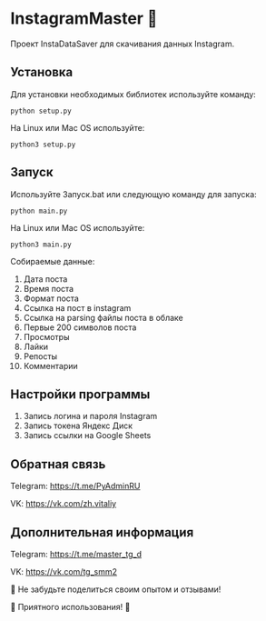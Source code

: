 # InstagramMaster 🚀
Проект InstaDataSaver для скачивания данных Instagram.

## Установка
Для установки необходимых библиотек используйте команду:

```python setup.py```

На Linux или Mac OS используйте:

```python3 setup.py```

## Запуск
Используйте Запуск.bat или следующую команду для запуска:

```python main.py```


На Linux или Mac OS используйте:

```python3 main.py```


Собираемые данные:
1. Дата поста
2. Время поста
3. Формат поста
4. Ссылка на пост в instagram
5. Ссылка на parsing файлы поста в облаке
6. Первые 200 символов поста
7. Просмотры
8. Лайки 
9. Репосты
10. Комментарии


## Настройки программы
1. Запись логина и пароля Instagram
2. Запись токена Яндекс Диск
3. Запись ссылки на Google Sheets


## Обратная связь

Telegram: https://t.me/PyAdminRU

VK: https://vk.com/zh.vitaliy

## Дополнительная информация

Telegram: https://t.me/master_tg_d

VK: https://vk.com/tg_smm2

📣 Не забудьте поделиться своим опытом и отзывами!

🚀 Приятного использования! 🚀
